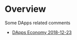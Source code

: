 
# Overview 

Some DApps related comments 
- [DApps Economy 2018-12-23](Dapps%20Economy%202018-12-23.pdf)

